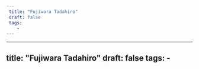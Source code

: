```yaml
---
 title: "Fujiwara Tadahiro"
 draft: false
 tags:
    -
---
```

---
 title: "Fujiwara Tadahiro"
 draft: false
 tags:
    -
---
